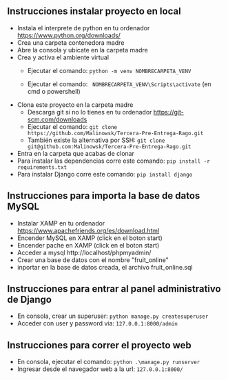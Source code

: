 ## Instrucciones instalar proyecto en local
+ Instala el interprete de python en tu ordenador https://www.python.org/downloads/
+ Crea una carpeta contenedora madre
+ Abre la consola y ubicate en la carpeta madre
+ Crea y activa el ambiente virtual
    + Ejecutar el comando: ```
python -m venv NOMBRECARPETA_VENV ```

    + Ejecutar el comando: ```
NOMBRECARPETA_VENV\Scripts\activate```
 (en cmd o powershell)
+ Clona este proyecto en la carpeta madre
    + Descarga git si no lo tienes en tu ordenador https://git-scm.com/downloads
    + Ejecutar el comando: ```git clone https://github.com/Malinowsk/Tercera-Pre-Entrega-Rago.git```
    + También existe la alternativa por SSH: ```git clone git@github.com:Malinowsk/Tercera-Pre-Entrega-Rago.git```
+ Entra en la carpeta que acabas de clonar
+ Para instalar las dependencias corre este comando: ```pip install -r requirements.txt```
+ Para instalar Django corre este comando: ```pip install django```

## Instrucciones para importa la base de datos MySQL
+ Instalar XAMP en tu ordenador https://www.apachefriends.org/es/download.html
+ Encender MySQL en XAMP (click en el boton start)
+ Encender pache en XAMP (click en el boton start)
+ Acceder a mysql http://localhost/phpmyadmin/
+ Crear una base de datos con el nombre "fruit_online" 
+ inportar en la base de datos creada, el archivo fruit_online.sql 


## Instrucciones para entrar al panel administrativo de Django
+ En consola, crear un superuser: ```python manage.py createsuperuser```
+ Acceder con user y password via: ```127.0.0.1:8000/admin```


## Instrucciones para correr el proyecto web
+ En consola, ejecutar el comando: ```python .\manage.py runserver```
+ Ingresar desde el navegador web a la url: ```127.0.0.1:8000/```
